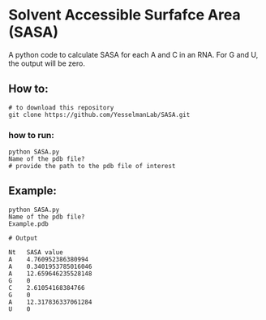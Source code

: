 # Solvent Accessible Surfafce Area (SASA)

A python code to calculate SASA for each A and C in an RNA. For G and U, the output will be zero. 

## How to:
```shell
# to download this repository
git clone https://github.com/YesselmanLab/SASA.git
```

### how to run:
```shell
python SASA.py
Name of the pdb file?
# provide the path to the pdb file of interest
```

## Example:
```shell
python SASA.py
Name of the pdb file?
Example.pdb

# Output

Nt   SASA value
A    4.760952386380994
A    0.3401953785016046
A    12.659646235528148
G    0
C    2.61054168384766
G    0
A    12.317836337061284
U    0
```

